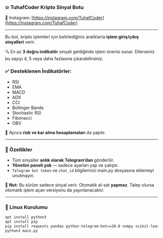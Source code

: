 ### 💥 TuhafCoder Kripto Sinyal Botu

📌 Instagram: [https://instagram.com/TuhafCoder](https://instagram.com/TuhafCoder)

---

Bu bot, kripto işlemleri için belirlediğiniz aralıklarla **işlem giriş/çıkış sinyalleri** verir.

🔍 En az **3 doğru indikatör** sinyali geldiğinde işlem önerisi sunar. Dilerseniz bu sayıyı 4, 5 veya daha fazlasına çıkarabilirsiniz.

### ✅ Desteklenen İndikatörler:

- RSI  
- EMA  
- MACD  
- ADX  
- CCI  
- Bollinger Bands  
- Stochastic RSI  
- Fibonacci  
- OBV  

🧲 Ayrıca **risk ve kar alma hesaplamaları** da yapılır.

---

### 📡 Özellikler

- Tüm sinyaller **anlık olarak Telegram’dan** gönderilir.  
- **Yönetim paneli yok** — sadece ayarları yap ve çalıştır.  
- `Telegram bot token` ve `chat_id` bilgilerinizi main.py  dosyasına eklemeyi unutmayın.

📌 **Not:** Bu sürüm sadece sinyal verir. Otomatik al-sat **yapmaz**. Talep olursa otomatik işlem açan versiyonu da yayınlanacaktır.

---

### 🐧 Linux Kurulumu

```bash
apt install python3
apt install pip
pip install requests pandas python-telegram-bot==20.0 numpy scikit-learn vaderSentiment
python3 main.py
```

